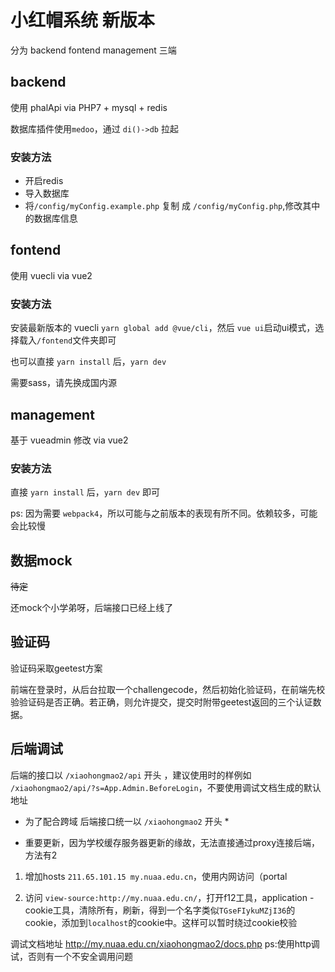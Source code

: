 # 小红帽系统 新版本

分为 backend fontend management 三端

## backend

使用 phalApi via PHP7 + mysql + redis

数据库插件使用`medoo`，通过 `di()->db` 拉起

### 安装方法

* 开启redis
* 导入数据库
* 将`/config/myConfig.example.php` 复制 成 `/config/myConfig.php`,修改其中的数据库信息

## fontend

使用 vuecli via vue2

### 安装方法

安装最新版本的 vuecli `yarn global add @vue/cli`，然后 `vue ui`启动ui模式，选择载入`/fontend`文件夹即可

也可以直接 `yarn install` 后，`yarn dev`

需要sass，请先换成国内源

## management

基于 vueadmin 修改 via vue2

### 安装方法

直接 `yarn install` 后，`yarn dev` 即可

ps: 因为需要 `webpack4`，所以可能与之前版本的表现有所不同。依赖较多，可能会比较慢

## 数据mock

<del>待定</del>

还mock个小学弟呀，后端接口已经上线了

## 验证码

验证码采取geetest方案

前端在登录时，从后台拉取一个challengecode，然后初始化验证码，在前端先校验验证码是否正确。若正确，则允许提交，提交时附带geetest返回的三个认证数据。

## 后端调试

后端的接口以 `/xiaohongmao2/api` 开头 ，建议使用时的样例如 `/xiaohongmao2/api/?s=App.Admin.BeforeLogin`，不要使用调试文档生成的默认地址

* 为了配合跨域 后端接口统一以 `/xiaohongmao2` 开头 *

* 重要更新，因为学校缓存服务器更新的缘故，无法直接通过proxy连接后端，方法有2

1. 增加hosts `211.65.101.15 my.nuaa.edu.cn`，使用内网访问（portal

2. 访问 `view-source:http://my.nuaa.edu.cn/`，打开f12工具，application - cookie工具，清除所有，刷新，得到一个名字类似`TGseFIykuMZjI36`的cookie，添加到`localhost`的cookie中。这样可以暂时绕过cookie校验


调试文档地址 <http://my.nuaa.edu.cn/xiaohongmao2/docs.php> ps:使用http调试，否则有一个不安全调用问题
